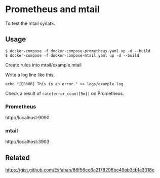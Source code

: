 # Prometheus and mtail
To test the mtail synatx.

## Usage

```
$ docker-compose -f docker-compose-prometheus.yaml up -d --build
$ docker-compose -f docker-compose-mtail.yaml up -d --build
```

Create rules into mtail/example.mtail

Write a log line like this.

```
echo "[ERROR] This is an error." >> logs/example.log
```

Check a result of `rate(error_count[5m])` on Prometheus.

### Prometheus
http://localhost:9090

### mtail
http://localhost:3903

## Related
https://gist.github.com/Esfahan/86f56ee6a2178296be49ab3cb1a3018e
